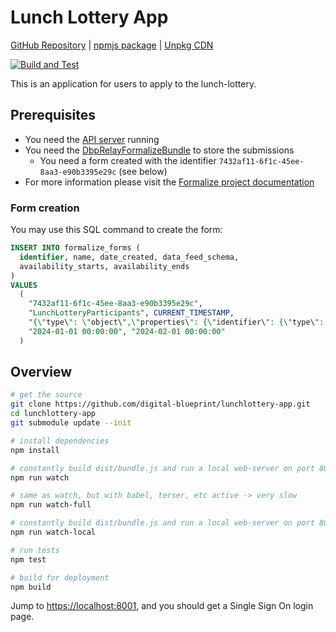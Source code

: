 # Lunch Lottery App

[GitHub Repository](https://github.com/digital-blueprint/lunchlottery-app) |
[npmjs package](https://www.npmjs.com/package/@digital-blueprint/lunchlottery-app) |
[Unpkg CDN](https://unpkg.com/browse/@digital-blueprint/lunchlottery-app/)

[![Build and Test](https://github.com/digital-blueprint/lunchlottery-app/actions/workflows/build-test-publish.yml/badge.svg)](https://github.com/digital-blueprint/lunchlottery-app/actions/workflows/build-test-publish.yml)

This is an application for users to apply to the lunch-lottery.

## Prerequisites

- You need the [API server](https://github.com/digital-blueprint/relay-server-template) running
- You need the [DbpRelayFormalizeBundle](https://github.com/digital-blueprint/relay-formalize-bundle) to store the submissions
    - You need a form created with the identifier `7432af11-6f1c-45ee-8aa3-e90b3395e29c` (see below)
- For more information please visit the [Formalize project documentation](https://handbook.digital-blueprint.org/components/api/formalize/)

### Form creation

You may use this SQL command to create the form:

```sql
INSERT INTO formalize_forms (
  identifier, name, date_created, data_feed_schema,
  availability_starts, availability_ends
)
VALUES
  (
    "7432af11-6f1c-45ee-8aa3-e90b3395e29c",
    "LunchLotteryParticipants", CURRENT_TIMESTAMP,
    "{\"type\": \"object\",\"properties\": {\"identifier\": {\"type\": \"string\"},\"givenName\": {\"type\": \"string\"},\"familyName\": {\"type\": \"string\"},\"email\": {\"type\": \"string\"},\"organizationIds\": {\"type\": \"array\",\"items\": {\"type\": \"string\"}},\"organizationNames\": {\"type\": \"array\",\"items\": {\"type\": \"string\"}},\"preferredLanguage\": {\"type\": \"string\",\"enum\": [\"de\", \"en\", \"both\"]},\"possibleDates\": {\"type\": \"array\",\"items\": {\"type\": \"string\"}},\"privacyConsent\": {\"type\": \"boolean\"}},\"required\": [\"identifier\", \"givenName\", \"familyName\", \"email\", \"organizationIds\", \"organizationNames\", \"preferredLanguage\", \"possibleDates\", \"privacyConsent\"]}",
    "2024-01-01 00:00:00", "2024-02-01 00:00:00"
  )
```

## Overview

```bash
# get the source
git clone https://github.com/digital-blueprint/lunchlottery-app.git
cd lunchlottery-app
git submodule update --init

# install dependencies
npm install

# constantly build dist/bundle.js and run a local web-server on port 8001
npm run watch

# same as watch, but with babel, terser, etc active -> very slow
npm run watch-full

# constantly build dist/bundle.js and run a local web-server on port 8001 using a custom assets directory assets_local/
npm run watch-local

# run tests
npm test

# build for deployment
npm build
```

Jump to <https://localhost:8001>, and you should get a Single Sign On login page.
